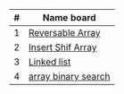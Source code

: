 
| # | Name board |  
|---|------------|
|1  | [Reversable Array](./array-reverse/array-reverse.md)|
|2  | [Insert Shif Array](./insertShiftArray/insertShiftArray.md)|
|3  | [Linked list](./linked-list/)|
|4  | [array binary search](./array-binary-search/array-binary-search.md)|
